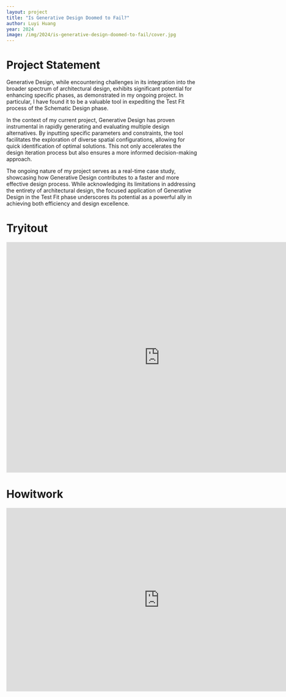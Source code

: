```yaml
---
layout: project
title: "Is Generative Design Doomed to Fail?"
author: Luyi Huang
year: 2024
image: /img/2024/is-generative-design-doomed-to-fail/cover.jpg
---
```


# Project Statement

Generative Design, while encountering challenges in its integration into the broader spectrum of architectural design, exhibits significant potential for enhancing specific phases, as demonstrated in my ongoing project. In particular, I have found it to be a valuable tool in expediting the Test Fit process of the Schematic Design phase.

In the context of my current project, Generative Design has proven instrumental in rapidly generating and evaluating multiple design alternatives. By inputting specific parameters and constraints, the tool facilitates the exploration of diverse spatial configurations, allowing for quick identification of optimal solutions. This not only accelerates the design iteration process but also ensures a more informed decision-making approach.

The ongoing nature of my project serves as a real-time case study, showcasing how Generative Design contributes to a faster and more effective design process. While acknowledging its limitations in addressing the entirety of architectural design, the focused application of Generative Design in the Test Fit phase underscores its potential as a powerful ally in achieving both efficiency and design excellence.

# Tryitout


<iframe style="border: 1px solid rgba(0, 0, 0, 0.1);" width="800" height="600" src="https://www.figma.com/embed?embed_host=share&url=https%3A%2F%2Fwww.figma.com%2Fproto%2FF7DfKNyHQ4OQHjoyFUrP6t%2FUntitled%3Ftype%3Ddesign%26node-id%3D1-2%26t%3DMJlnBnCaV66Jc9s2-1%26scaling%3Dscale-down%26page-id%3D0%253A1%26starting-point-node-id%3D1%253A2%26show-proto-sidebar%3D1%26mode%3Ddesign" allowfullscreen></iframe>


# Howitwork


<iframe src="https://docs.google.com/presentation/d/e/2PACX-1vQU_bQqkbrGE7IdF6WnF7Km1ryI-2woPtSkbxqfFwCdT5JEzkHF73OebxbLPF4DAvM8LeY-y01zAT4b/embed?start=false&loop=false&delayms=5000" frameborder="0" width="800" height="479" allowfullscreen="true" mozallowfullscreen="true" webkitallowfullscreen="true"></iframe>